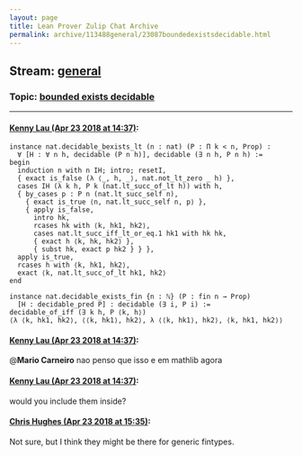 ```yaml
---
layout: page
title: Lean Prover Zulip Chat Archive 
permalink: archive/113488general/23087boundedexistsdecidable.html
---
```


## Stream: [general](index.html)
### Topic: [bounded exists decidable](23087boundedexistsdecidable.html)

---

#### [Kenny Lau (Apr 23 2018 at 14:37)](https://leanprover.zulipchat.com/#narrow/stream/113488-general/topic/bounded%20exists%20decidable/near/125567139):
```lean
instance nat.decidable_bexists_lt (n : nat) (P : Π k < n, Prop) :
  ∀ [H : ∀ n h, decidable (P n h)], decidable (∃ n h, P n h) :=
begin
  induction n with n IH; intro; resetI,
  { exact is_false (λ ⟨_, h, _⟩, nat.not_lt_zero _ h) },
  cases IH (λ k h, P k (nat.lt_succ_of_lt h)) with h,
  { by_cases p : P n (nat.lt_succ_self n),
    { exact is_true ⟨n, nat.lt_succ_self n, p⟩ },
    { apply is_false,
      intro hk,
      rcases hk with ⟨k, hk1, hk2⟩,
      cases nat.lt_succ_iff_lt_or_eq.1 hk1 with hk hk,
      { exact h ⟨k, hk, hk2⟩ },
      { subst hk, exact p hk2 } } },
  apply is_true,
  rcases h with ⟨k, hk1, hk2⟩,
  exact ⟨k, nat.lt_succ_of_lt hk1, hk2⟩
end

instance nat.decidable_exists_fin {n : ℕ} (P : fin n → Prop)
  [H : decidable_pred P] : decidable (∃ i, P i) :=
decidable_of_iff (∃ k h, P ⟨k, h⟩)
⟨λ ⟨k, hk1, hk2⟩, ⟨⟨k, hk1⟩, hk2⟩, λ ⟨⟨k, hk1⟩, hk2⟩, ⟨k, hk1, hk2⟩⟩
```

#### [Kenny Lau (Apr 23 2018 at 14:37)](https://leanprover.zulipchat.com/#narrow/stream/113488-general/topic/bounded%20exists%20decidable/near/125567143):
@**Mario Carneiro** nao penso que isso e em mathlib agora

#### [Kenny Lau (Apr 23 2018 at 14:37)](https://leanprover.zulipchat.com/#narrow/stream/113488-general/topic/bounded%20exists%20decidable/near/125567144):
would you include them inside?

#### [Chris Hughes (Apr 23 2018 at 15:35)](https://leanprover.zulipchat.com/#narrow/stream/113488-general/topic/bounded%20exists%20decidable/near/125569210):
Not sure, but I think they might be there for generic fintypes.

